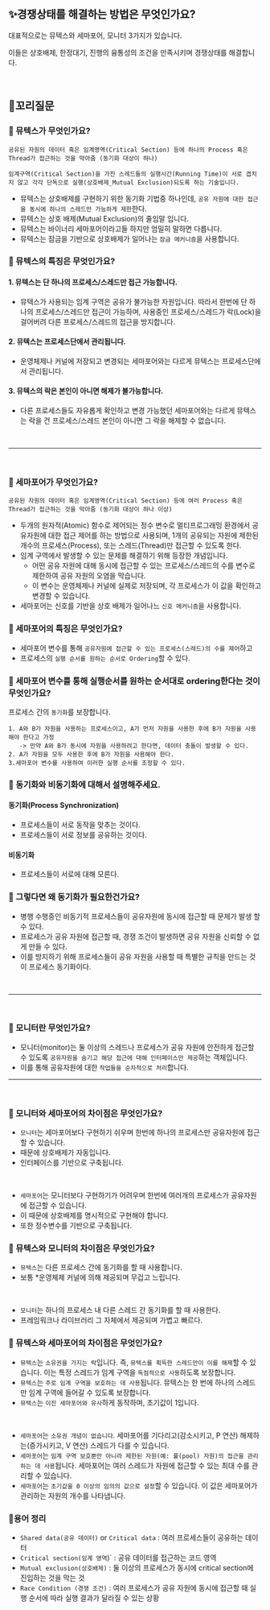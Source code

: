 ## ✨경쟁상태를 해결하는 방법은 무엇인가요?

대표적으로는 뮤텍스와 세마포어, 모니터 3가지가 있습니다.

이들은 상호배제, 한정대기, 진행의 융통성의 조건을 만족시키며 경쟁상태를 해결합니다.

<br/>

## 🔁꼬리질문

### 🤔 뮤텍스가 무엇인가요?

```
공유된 자원의 데이터 혹은 임계영역(Critical Section) 등에 하나의 Process 혹은 Thread가 접근하는 것을 막아줌 (동기화 대상이 하나)
```

```
임계구역(Critical Section)을 가진 스레드들의 실행시간(Running Time)이 서로 겹치지 않고 각각 단독으로 실행(상호배제_Mutual Exclusion)되도록 하는 기술입니다.
```

- 뮤텍스는 상호배제를 구현하기 위한 동기화 기법중 하나인데, `공유 자원에 대한 접근을 동시에 하나의 스레드만 가능하게 제한`한다.
- 뮤텍스는 상호 배제(Mutual Exclusion)의 줄임말 입니다.
- 뮤텍스는 바이너리 세마포어이라고들 하지만 엄밀히 말하면 다릅니다.
- 뮤텍스는 잠금을 기반으로 상호배제가 일어나는 `잠금 메커니즘`을 사용합니다.

### 🤔 뮤텍스의 특징은 무엇인가요?

#### 1. 뮤텍스는 단 하나의 프로세스/스레드만 접근 가능합니다.

- 뮤텍스가 사용되는 임계 구역은 공유가 불가능한 자원입니다. 따라서 한번에 단 하나의 프로세스/스레드만 접근이 가능하며, 사용중인 프로세스/스레드가 락(Lock)을 걸어버려 다른 프로세스/스레드의 접근을 방지합니다.

#### 2. 뮤텍스는 프로세스단에서 관리됩니다.

- 운영체제나 커널에 저장되고 변경되는 세마포어와는 다르게 뮤텍스는 프로세스단에서 관리됩니다.

#### 3. 뮤텍스의 락은 본인이 아니면 해제가 불가능합니다.

- 다른 프로세스들도 자유롭게 확인하고 변경 가능했던 세마포어와는 다르게 뮤텍스는 락을 건 프로세스/스레드 본인이 아니면 그 락을 해제할 수 없습니다.
<br/>
<hr/>
<br/>

### 🤔 세마포어가 무엇인가요?

```
공유된 자원의 데이터 혹은 임계영역(Critical Section) 등에 여러 Process 혹은 Thread가 접근하는 것을 막아줌 (동기화 대상이 하나 이상)
```

- 두개의 원자적(Atomic) 함수로 제어되는 정수 변수로 멀티프로그래밍 환경에서 공유자원에 대한 접근 제어를 하는 방법으로 사용되며, 1개의 공유되는 자원에 제한된 개수의 프로세스(Process), 또는 스레드(Thread)만 접근할 수 있도록 한다.
- 임계 구역에서 발생할 수 있는 문제를 해결하기 위해 등장한 개념입니다.
  - 어떤 공유 자원에 대해 동시에 접근할 수 있는 프로세스/스레드의 수를 변수로 제한하여 공유 자원의 오염을 막습니다.
  - 이 변수는 운영체제나 커널에 실제로 저장되며, 각 프로세스가 이 값을 확인하고 변경할 수 있습니다.
- 세마포어는 신호를 기반을 상호 배제가 일어나느 `신호 메커니즘`을 사용합니다.

### 🤔 세마포어의 특징은 무엇인가요?

- 세마포어 변수를 통해 `공유자원에 접근할 수 있는 프로세스(스레드)의 수를 제어`하고
- 프로세스의 `실행 순서를 원하는 순서로 Ordering`할 수 있다.

### 🤔 세마포어 변수를 통해 실행순서를 원하는 순서대로 ordering한다는 것이 무엇인가요?

프로세스 간의 `동기화`를 보장합니다.

```
1. A와 B가 자원을 사용하는 프로세스이고, A가 먼저 자원을 사용한 후에 B가 자원을 사용해야 한다고 가정
   -> 만약 A와 B가 동시에 자원을 사용하려고 한다면, 데이터 충돌이 발생할 수 있다.
2. A가 자원을 모두 사용한 후에 B가 자원을 사용해야 한다.
3.세마포어 변수를 사용하여 이러한 실행 순서를 조정할 수 있다.
```

### 🤔 동기화와 비동기화에 대해서 설명해주세요.

#### 동기화(Process Synchronization)

- 프로세스들이 서로 동작을 맞추는 것이다.
- 프로세스들이 서로 정보를 공유하는 것이다.

#### 비동기화

- 프로세스들이 서로에 대해 모른다.

### 🤔 그렇다면 왜 동기화가 필요한건가요?

- 병행 수행중인 비동기적 프로세스들이 공유자원에 동시에 접근할 때 문제가 발생 할 수 있다.
- 프로세스가 공유 자원에 접근할 때, 경쟁 조건이 발생하면 공유 자원을 신뢰할 수 없게 만들 수 있다.
- 이를 방지하기 위해 프로세스들이 공유 자원을 사용할 때 특별한 규칙을 만드는 것이 프로세스 동기화이다.

<br/>
<hr/>
<br/>

### 🤔 모니터란 무엇인가요?

- 모니터(monitor)는 둘 이상의 스레드나 프로세스가 공유 자원에 안전하게 접근할 수 있도록 `공유자원을 숨기고 해당 접근에 대해 인터페이스만 제공`하는 객체입니다.
- 이를 통해 공유자원에 대한 `작업들을 순차적으로 처리`합니다.

<hr />
<br/>

### 🤔 모니터와 세마포어의 차이점은 무엇인가요?

- `모니터`는 세마포어보다 구현하기 쉬우며 한번에 하나의 프로세스만 공유자원에 접근할 수 있습니다.
- 때문에 상호배제가 자동입니다.
- 인터페이스를 기반으로 구축됩니다.

<br/>

- `세마포어`는 모니터보다 구현하기가 어려우며 한번에 여러개의 프로세스가 공유자원에 접근할 수 있습니다.
- 이 때문에 상호배제를 명시적으로 구현해야 합니다.
- 또한 정수변수를 기반으로 구축됩니다.

### 🤔 뮤텍스와 모니터의 차이점은 무엇인가요?

- `뮤텍스`는 다른 프로세스 간에 동기화를 할 때 사용합니다.
- 보통 \*운영체제 커널에 의해 제공되며 무겁고 느립니다.

<br/>

- `모니터`는 하나의 프로세스 내 다른 스레드 간 동기화를 할 때 사용한다.
- 프레임워크나 라이브러리 그 자체에서 제공되며 가볍고 빠르다.

### 🤔 뮤텍스와 세마포어의 차이점은 무엇인가요?

- `뮤텍스`는 `소유권을 가지는 락`입니다. 즉, `뮤텍스를 획득한 스레드만이 이를 해제`할 수 있습니다. 이는 특정 스레드가 임계 구역을 `독점적으로 사용`하도록 보장합니다.
- `뮤텍스`는 `주로 임계 구역을 보호하는 데 사용`됩니다. 뮤텍스는 한 번에 하나의 스레드만 임계 구역에 들어갈 수 있도록 보장합니다.
- `뮤텍스`는 `이진 세마포어와 유사`하게 동작하며, 초기값이 1입니다.

<br/>

- `세마포어`는 `소유권 개념이 없습니다`. 세마포어를 기다리고(감소시키고, P 연산) 해제하는(증가시키고, V 연산) 스레드가 다를 수 있습니다.
- `세마포어`는 `임계 구역 보호뿐만 아니라 제한된 자원(예: 풀(pool) 자원)의 접근을 관리하는 데 사용`됩니다. 세마포어는 여러 스레드가 자원에 접근할 수 있는 최대 수를 관리할 수 있습니다.
- `세마포어`는 `초기값을 0 이상의 임의의 값으로 설정`할 수 있습니다. 이 값은 세마포어가 관리하는 자원의 개수를 나타냅니다.

### 📜용어 정리

- `Shared data(공유 데이터)` or `Critical data` : 여러 프로세스들이 공유하는 데이터
- `Critical section(임계 영역`)` : 공유 데이터를 접근하는 코드 영역
- `Mutual exclusion(상호배제)` : 둘 이상의 프로세스가 동시에 critical section에 진입하는 것을 막는 것
- `Race Condition (경쟁 조건)` : 여러 프로세스가 공유 자원에 동시에 접근할 때 실행 순서에 따라 실행 결과가 달라질 수 있는 상황
